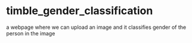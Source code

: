 # timble_gender_classification
a webpage where we can upload an image and it classifies gender of the person in the image
